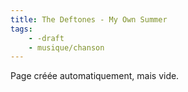 ```yaml
---
title: The Deftones - My Own Summer
tags:
    - -draft
    - musique/chanson
---
```


Page créée automatiquement, mais vide.
